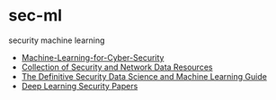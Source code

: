 # sec-ml
security machine learning

+ [Machine-Learning-for-Cyber-Security](https://github.com/wtsxDev/Machine-Learning-for-Cyber-Security)
+ [Collection of Security and Network Data Resources](http://www.covert.io/data-links/)
+ [The Definitive Security Data Science and Machine Learning Guide](http://www.covert.io/the-definitive-security-datascience-and-machinelearning-guide/)
+ [Deep Learning Security Papers](http://www.covert.io/deep-learning-security-papers/)
